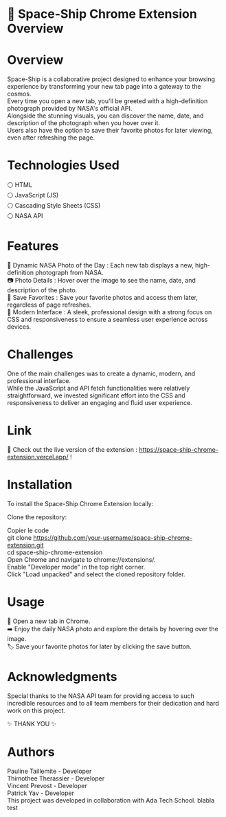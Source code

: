# 🚀 Space-Ship Chrome Extension Overview

# Overview

Space-Ship is a collaborative project designed to enhance your browsing experience by transforming your new tab page into a gateway to the cosmos.  
Every time you open a new tab, you'll be greeted with a high-definition photograph provided by NASA's official API.  
Alongside the stunning visuals, you can discover the name, date, and description of the photograph when you hover over it.  
Users also have the option to save their favorite photos for later viewing, even after refreshing the page.

# Technologies Used

⚪ HTML  
⚪ JavaScript (JS)  
⚪ Cascading Style Sheets (CSS)  
⚪ NASA API

# Features

🌌 Dynamic NASA Photo of the Day : Each new tab displays a new, high-definition photograph from NASA.  
📷 Photo Details : Hover over the image to see the name, date, and description of the photo.  
💾 Save Favorites : Save your favorite photos and access them later, regardless of page refreshes.  
🎨 Modern Interface : A sleek, professional design with a strong focus on CSS and responsiveness to ensure a seamless user experience across devices.

# Challenges

One of the main challenges was to create a dynamic, modern, and professional interface.  
While the JavaScript and API fetch functionalities were relatively straightforward, we invested significant effort into the CSS and responsiveness to deliver an engaging and fluid user experience.

# Link

🔗 Check out the live version of the extension : https://space-ship-chrome-extension.vercel.app/ !

# Installation

To install the Space-Ship Chrome Extension locally:

Clone the repository:

Copier le code  
git clone https://github.com/your-username/space-ship-chrome-extension.git  
cd space-ship-chrome-extension  
Open Chrome and navigate to chrome://extensions/.  
Enable "Developer mode" in the top right corner.  
Click "Load unpacked" and select the cloned repository folder.

# Usage

👀 Open a new tab in Chrome.  
➡️ Enjoy the daily NASA photo and explore the details by hovering over the image.  
🏷️ Save your favorite photos for later by clicking the save button.

# Acknowledgments

Special thanks to the NASA API team for providing access to such incredible resources and to all team members for their dedication and hard work on this project.

✨ THANK YOU ✨

# Authors

Pauline Taillemite - Developer  
Thimothee Therassier - Developer  
Vincent Prevost - Developer  
Patrick Yav - Developer  
This project was developed in collaboration with Ada Tech School.
blabla test
